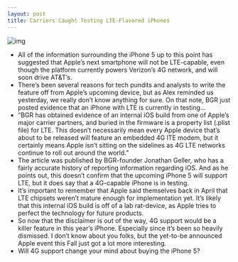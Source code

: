 ```yaml
---
layout: post
title: Carriers Caught Testing LTE-Flavored iPhones
---
```

![img](http://media.idownloadblog.com/wp-content/uploads/2011/06/iphone5_concept6-e1309377659343.jpg)
* All of the information surrounding the iPhone 5 up to this point has suggested that Apple’s next smartphone will not be LTE-capable, even though the platform currently powers Verizon’s 4G network, and will soon drive AT&T’s.
* There’s been several reasons for tech pundits and analysts to write the feature off from Apple’s upcoming device, but as Alex reminded us yesterday, we really don’t know anything for sure. On that note, BGR just posted evidence that an iPhone with LTE is currently in testing…
* “BGR has obtained evidence of an internal iOS build from one of Apple’s major carrier partners, and buried in the firmware is a property list (.plist file) for LTE. This doesn’t necessarily mean every Apple device that’s about to be released will feature an embedded 4G lTE modem, but it certainly means Apple isn’t sitting on the sidelines as 4G LTE networks continue to roll out around the world.”
* The article was published by BGR-founder Jonathan Geller, who has a fairly accurate history of reporting information regarding iOS. And as he points out, this doesn’t confirm that the upcoming iPhone 5 will support LTE, but it does say that a 4G-capable iPhone is in testing.
* It’s important to remember that Apple said themselves back in April that LTE chipsets weren’t mature enough for implementation yet. It’s likely that this internal iOS build is off of a lab rat-device, as Apple tries to perfect the technology for future products.
* So now that the disclaimer is out of the way, 4G support would be a killer feature in this year’s iPhone. Especially since it’s been so heavily dismissed. I don’t know about you folks, but the yet-to-be announced Apple event this Fall just got a lot more interesting.
* Will 4G support change your mind about buying the iPhone 5?


